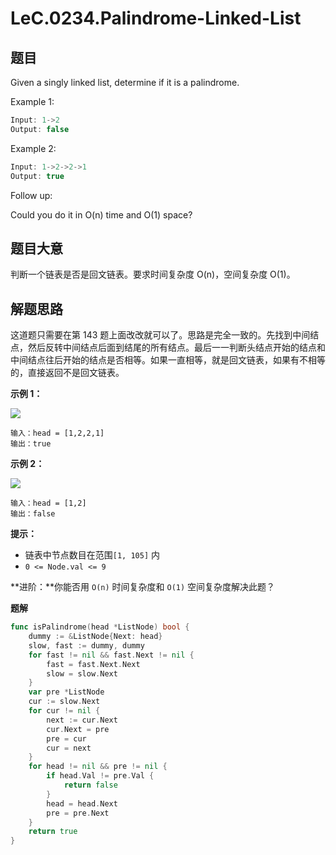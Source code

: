 # LeC.0234.Palindrome-Linked-List

## 题目

Given a singly linked list, determine if it is a palindrome.

Example 1:

```c
Input: 1->2
Output: false
```

Example 2:

```c
Input: 1->2->2->1
Output: true
```

Follow up:  

Could you do it in O(n) time and O(1) space?

## 题目大意

判断一个链表是否是回文链表。要求时间复杂度 O(n)，空间复杂度 O(1)。

## 解题思路

这道题只需要在第 143 题上面改改就可以了。思路是完全一致的。先找到中间结点，然后反转中间结点后面到结尾的所有结点。最后一一判断头结点开始的结点和中间结点往后开始的结点是否相等。如果一直相等，就是回文链表，如果有不相等的，直接返回不是回文链表。

**示例 1：**

![](https://assets.leetcode.com/uploads/2021/03/03/pal1linked-list.jpg)

```
输入：head = [1,2,2,1]
输出：true
```

**示例 2：**

![](https://assets.leetcode.com/uploads/2021/03/03/pal2linked-list.jpg)

```
输入：head = [1,2]
输出：false
```

**提示：**

- 链表中节点数目在范围`[1, 105]` 内
- `0 <= Node.val <= 9`

**进阶：**你能否用 `O(n)` 时间复杂度和 `O(1)` 空间复杂度解决此题？

**题解**

```go
func isPalindrome(head *ListNode) bool {
    dummy := &ListNode{Next: head}
    slow, fast := dummy, dummy
    for fast != nil && fast.Next != nil {
        fast = fast.Next.Next
        slow = slow.Next
    }
    var pre *ListNode
    cur := slow.Next
    for cur != nil {
        next := cur.Next
        cur.Next = pre
        pre = cur
        cur = next
    }
    for head != nil && pre != nil {
        if head.Val != pre.Val {
            return false
        }
        head = head.Next
        pre = pre.Next
    }
    return true
}
```
